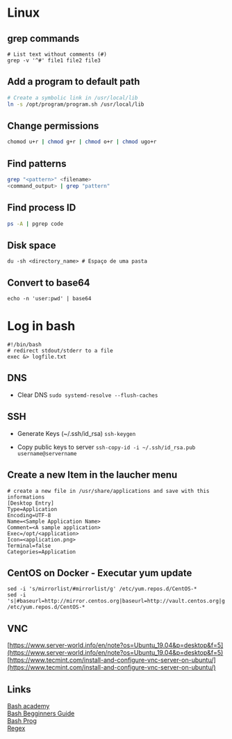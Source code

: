 # Linux

## grep commands
``` 
# List text without comments (#)
grep -v '^#' file1 file2 file3 
```

## Add a program to default path
```bash
# Create a symbolic link in /usr/local/lib
ln -s /opt/program/program.sh /usr/local/lib
``` 

## Change permissions
```bash
chomod u+r | chmod g+r | chmod o+r | chmod ugo+r
```

## Find patterns
```bash
grep "<pattern>" <filename>  
<command_output> | grep "pattern"
```
## Find process ID
```bash
ps -A | pgrep code
```

## Disk space
```df
du -sh <directory_name> # Espaço de uma pasta
```

## Convert to base64
``` echo -n 'user:pwd' | base64 ```


# Log in bash   
``` 
#!/bin/bash
# redirect stdout/stderr to a file
exec &> logfile.txt 
```

## DNS

- Clear DNS
``` sudo systemd-resolve --flush-caches ```

## SSH 

- Generate Keys (~/.ssh/id_rsa)
``` ssh-keygen ```

- Copy public keys to server
``` ssh-copy-id -i ~/.ssh/id_rsa.pub username@servername ```

## Create a new Item in the laucher menu
```
# create a new file in /usr/share/applications and save with this informations
[Desktop Entry]
Type=Application
Encoding=UTF-8
Name=<Sample Application Name>
Comment=<A sample application>
Exec=/opt/<application>
Icon=<application.png>
Terminal=false
Categories=Application
```

## CentOS on Docker - Executar yum update
```
sed -i 's/mirrorlist/#mirrorlist/g' /etc/yum.repos.d/CentOS-*
sed -i 's|#baseurl=http://mirror.centos.org|baseurl=http://vault.centos.org|g' /etc/yum.repos.d/CentOS-*
```

## VNC
[https://www.server-world.info/en/note?os=Ubuntu_19.04&p=desktop&f=5](https://www.server-world.info/en/note?os=Ubuntu_19.04&p=desktop&f=5)
[https://www.tecmint.com/install-and-configure-vnc-server-on-ubuntu/](https://www.tecmint.com/install-and-configure-vnc-server-on-ubuntu/)

## Links
[Bash academy](https://www.bash.academy/)  
[Bash Begginners Guide](http://www.tldp.org/LDP/Bash-Beginners-Guide/html/)  
[Bash Prog](http://tldp.org/HOWTO/Bash-Prog-Intro-HOWTO.html)  
[Regex](https://regexr.com/)  

